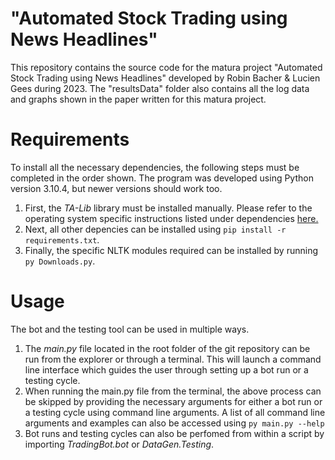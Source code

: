 # "Automated Stock Trading using News Headlines"
This repository contains the source code for the matura project "Automated Stock Trading using News Headlines" developed by Robin Bacher & Lucien Gees during 2023. 
The "resultsData" folder also contains all the log data and graphs shown in the paper written for this matura project.

# Requirements
To install all the necessary dependencies, the following steps must be completed in the order shown. The program was developed using Python version 3.10.4, but newer versions should work too.
1. First, the *TA-Lib* library must be installed manually. Please refer to the operating system specific instructions listed under dependencies [here.](https://pypi.org/project/TA-Lib/)
2. Next, all other depencies can be installed using `pip install -r requirements.txt`.
3. Finally, the specific NLTK modules required can be installed by running `py Downloads.py`.

# Usage
The bot and the testing tool can be used in multiple ways. 
1.	The *main.py* file located in the root folder of the git repository can be run from the explorer or through a terminal.
   This will launch a command line interface which guides the user through setting up a bot run or a testing cycle.
2.	When running the main.py file from the terminal, the above process can be skipped by providing the necessary arguments for either a bot run or a testing cycle using command line arguments.
   A list of all command line arguments and examples can also be accessed using `py main.py --help`
3. Bot runs and testing cycles can also be perfomed from within a script by importing *TradingBot.bot* or *DataGen.Testing*.
